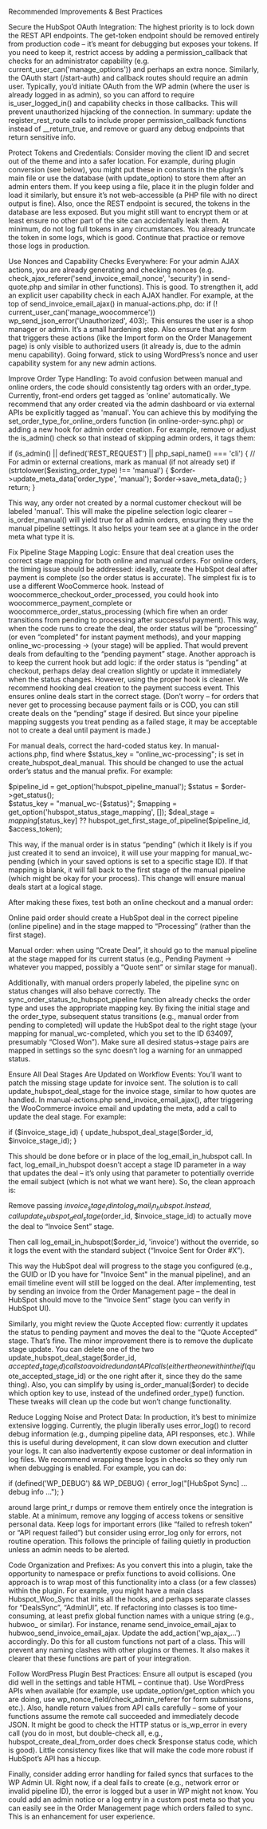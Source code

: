 Recommended Improvements & Best Practices

Secure the HubSpot OAuth Integration: The highest priority is to lock down the REST API endpoints. The get-token endpoint should be removed entirely from production code – it’s meant for debugging but exposes your tokens. If you need to keep it, restrict access by adding a permission_callback that checks for an administrator capability (e.g. current_user_can('manage_options')) and perhaps an extra nonce. Similarly, the OAuth start (/start-auth) and callback routes should require an admin user. Typically, you’d initiate OAuth from the WP admin (where the user is already logged in as admin), so you can afford to require is_user_logged_in() and capability checks in those callbacks. This will prevent unauthorized hijacking of the connection. In summary: update the register_rest_route calls to include proper permission_callback functions instead of __return_true, and remove or guard any debug endpoints that return sensitive info.

Protect Tokens and Credentials: Consider moving the client ID and secret out of the theme and into a safer location. For example, during plugin conversion (see below), you might put these in constants in the plugin’s main file or use the database (with update_option) to store them after an admin enters them. If you keep using a file, place it in the plugin folder and load it similarly, but ensure it’s not web-accessible (a PHP file with no direct output is fine). Also, once the REST endpoint is secured, the tokens in the database are less exposed. But you might still want to encrypt them or at least ensure no other part of the site can accidentally leak them. At minimum, do not log full tokens in any circumstances. You already truncate the token in some logs, which is good. Continue that practice or remove those logs in production.

Use Nonces and Capability Checks Everywhere: For your admin AJAX actions, you are already generating and checking nonces (e.g. check_ajax_referer('send_invoice_email_nonce', 'security') in send-quote.php and similar in other functions). This is good. To strengthen it, add an explicit user capability check in each AJAX handler. For example, at the top of send_invoice_email_ajax() in manual-actions.php, do: if (! current_user_can('manage_woocommerce')) wp_send_json_error('Unauthorized', 403);. This ensures the user is a shop manager or admin. It’s a small hardening step. Also ensure that any form that triggers these actions (like the Import form on the Order Management page) is only visible to authorized users (it already is, due to the admin menu capability). Going forward, stick to using WordPress’s nonce and user capability system for any new admin actions.

Improve Order Type Handling: To avoid confusion between manual and online orders, the code should consistently tag orders with an order_type. Currently, front-end orders get tagged as 'online' automatically. We recommend that any order created via the admin dashboard or via external APIs be explicitly tagged as 'manual'. You can achieve this by modifying the set_order_type_for_online_orders function (in online-order-sync.php) or adding a new hook for admin order creation. For example, remove or adjust the is_admin() check so that instead of skipping admin orders, it tags them:

if (is_admin() || defined('REST_REQUEST') || php_sapi_name() === 'cli') {
    // For admin or external creations, mark as manual (if not already set)
    if (strtolower($existing_order_type) !== 'manual') {
        $order->update_meta_data('order_type', 'manual');
        $order->save_meta_data();
    }
    return;
}

This way, any order not created by a normal customer checkout will be labeled 'manual'. This will make the pipeline selection logic clearer – is_order_manual() will yield true for all admin orders, ensuring they use the manual pipeline settings. It also helps your team see at a glance in the order meta what type it is.

Fix Pipeline Stage Mapping Logic: Ensure that deal creation uses the correct stage mapping for both online and manual orders. For online orders, the timing issue should be addressed: ideally, create the HubSpot deal after payment is complete (so the order status is accurate). The simplest fix is to use a different WooCommerce hook. Instead of woocommerce_checkout_order_processed, you could hook into woocommerce_payment_complete or woocommerce_order_status_processing (which fire when an order transitions from pending to processing after successful payment). This way, when the code runs to create the deal, the order status will be “processing” (or even “completed” for instant payment methods), and your mapping online_wc-processing -> (your stage) will be applied. That would prevent deals from defaulting to the “pending payment” stage. Another approach is to keep the current hook but add logic: if the order status is “pending” at checkout, perhaps delay deal creation slightly or update it immediately when the status changes. However, using the proper hook is cleaner. We recommend hooking deal creation to the payment success event. This ensures online deals start in the correct stage. (Don’t worry – for orders that never get to processing because payment fails or is COD, you can still create deals on the “pending” stage if desired. But since your pipeline mapping suggests you treat pending as a failed stage, it may be acceptable not to create a deal until payment is made.)

For manual deals, correct the hard-coded status key. In manual-actions.php, find where $status_key = "online_wc-processing"; is set in create_hubspot_deal_manual. This should be changed to use the actual order’s status and the manual prefix. For example:

$pipeline_id = get_option('hubspot_pipeline_manual');
$status = $order->get_status();  
$status_key = "manual_wc-{$status}";
$mapping = get_option('hubspot_status_stage_mapping', []);
$deal_stage = $mapping[$status_key] ?? hubspot_get_first_stage_of_pipeline($pipeline_id, $access_token);

This way, if the manual order is in status “pending” (which it likely is if you just created it to send an invoice), it will use your mapping for manual_wc-pending (which in your saved options is set to a specific stage ID). If that mapping is blank, it will fall back to the first stage of the manual pipeline (which might be okay for your process). This change will ensure manual deals start at a logical stage.

After making these fixes, test both an online checkout and a manual order:

Online paid order should create a HubSpot deal in the correct pipeline (online pipeline) and in the stage mapped to “Processing” (rather than the first stage).

Manual order: when using “Create Deal”, it should go to the manual pipeline at the stage mapped for its current status (e.g., Pending Payment → whatever you mapped, possibly a “Quote sent” or similar stage for manual).

Additionally, with manual orders properly labeled, the pipeline sync on status changes will also behave correctly. The sync_order_status_to_hubspot_pipeline function already checks the order type and uses the appropriate mapping key. By fixing the initial stage and the order_type, subsequent status transitions (e.g., manual order from pending to completed) will update the HubSpot deal to the right stage (your mapping for manual_wc-completed, which you set to the ID 634097, presumably “Closed Won”). Make sure all desired status→stage pairs are mapped in settings so the sync doesn’t log a warning for an unmapped status.

Ensure All Deal Stages Are Updated on Workflow Events: You’ll want to patch the missing stage update for invoice sent. The solution is to call update_hubspot_deal_stage for the invoice stage, similar to how quotes are handled. In manual-actions.php send_invoice_email_ajax(), after triggering the WooCommerce invoice email and updating the meta, add a call to update the deal stage. For example:

if ($invoice_stage_id) {
    update_hubspot_deal_stage($order_id, $invoice_stage_id);
}

This should be done before or in place of the log_email_in_hubspot call. In fact, log_email_in_hubspot doesn’t accept a stage ID parameter in a way that updates the deal – it’s only using that parameter to potentially override the email subject (which is not what we want here). So, the clean approach is:

Remove passing $invoice_stage_id into log_email_in_hubspot. Instead, call update_hubspot_deal_stage($order_id, $invoice_stage_id) to actually move the deal to “Invoice Sent” stage.

Then call log_email_in_hubspot($order_id, 'invoice') without the override, so it logs the event with the standard subject (“Invoice Sent for Order #X”).

This way the HubSpot deal will progress to the stage you configured (e.g., the GUID or ID you have for "Invoice Sent" in the manual pipeline), and an email timeline event will still be logged on the deal. After implementing, test by sending an invoice from the Order Management page – the deal in HubSpot should move to the “Invoice Sent” stage (you can verify in HubSpot UI).

Similarly, you might review the Quote Accepted flow: currently it updates the status to pending payment and moves the deal to the “Quote Accepted” stage. That’s fine. The minor improvement there is to remove the duplicate stage update. You can delete one of the two update_hubspot_deal_stage($order_id, $accepted_stage_id) calls to avoid redundant API calls (either the one within the if ($quote_accepted_stage_id) or the one right after it, since they do the same thing). Also, you can simplify by using is_order_manual($order) to decide which option key to use, instead of the undefined order_type() function. These tweaks will clean up the code but won’t change functionality.

Reduce Logging Noise and Protect Data: In production, it’s best to minimize extensive logging. Currently, the plugin liberally uses error_log() to record debug information (e.g., dumping pipeline data, API responses, etc.). While this is useful during development, it can slow down execution and clutter your logs. It can also inadvertently expose customer or deal information in log files. We recommend wrapping these logs in checks so they only run when debugging is enabled. For example, you can do:

if (defined('WP_DEBUG') && WP_DEBUG) {
    error_log("[HubSpot Sync] ... debug info ...");
}

around large print_r dumps or remove them entirely once the integration is stable. At a minimum, remove any logging of access tokens or sensitive personal data. Keep logs for important errors (like “failed to refresh token” or “API request failed”) but consider using error_log only for errors, not routine operation. This follows the principle of failing quietly in production unless an admin needs to be alerted.

Code Organization and Prefixes: As you convert this into a plugin, take the opportunity to namespace or prefix functions to avoid collisions. One approach is to wrap most of this functionality into a class (or a few classes) within the plugin. For example, you might have a main class Hubspot_Woo_Sync that inits all the hooks, and perhaps separate classes for “DealsSync”, “AdminUI”, etc. If refactoring into classes is too time-consuming, at least prefix global function names with a unique string (e.g., hubwoo_ or similar). For instance, rename send_invoice_email_ajax to hubwoo_send_invoice_email_ajax. Update the add_action('wp_ajax_...') accordingly. Do this for all custom functions not part of a class. This will prevent any naming clashes with other plugins or themes. It also makes it clearer that these functions are part of your integration.

Follow WordPress Plugin Best Practices: Ensure all output is escaped (you did well in the settings and table HTML – continue that). Use WordPress APIs when available (for example, use update_option/get_option which you are doing, use wp_nonce_field/check_admin_referer for form submissions, etc.). Also, handle return values from API calls carefully – some of your functions assume the remote call succeeded and immediately decode JSON. It might be good to check the HTTP status or is_wp_error in every call (you do in most, but double-check all, e.g., hubspot_create_deal_from_order does check $response status code, which is good). Little consistency fixes like that will make the code more robust if HubSpot’s API has a hiccup.

Finally, consider adding error handling for failed syncs that surfaces to the WP Admin UI. Right now, if a deal fails to create (e.g., network error or invalid pipeline ID), the error is logged but a user in WP might not know. You could add an admin notice or a log entry in a custom post meta so that you can easily see in the Order Management page which orders failed to sync. This is an enhancement for user experience.
